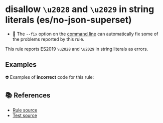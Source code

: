 # disallow `\u2028` and `\u2029` in string literals (es/no-json-superset)

- 🔧 The `--fix` option on the [command line](https://eslint.org/docs/user-guide/command-line-interface#fixing-problems) can automatically fix some of the problems reported by this rule.

This rule reports ES2019 `\u2028` and `\u2029` in string literals as errors.

## Examples

⛔ Examples of **incorrect** code for this rule:

<eslint-playground type="bad" code="/*eslint es/no-json-superset: error */
const u2028 = &quot;&#x2028;&quot; // a \u2028 is in this string
const u2029 = &quot;&#x2029;&quot; // a \u2029 is in this string
" />

## 📚 References

- [Rule source](https://github.com/mysticatea/eslint-plugin-es/blob/v1.3.2/lib/rules/no-json-superset.js)
- [Test source](https://github.com/mysticatea/eslint-plugin-es/blob/v1.3.2/tests/lib/rules/no-json-superset.js)
